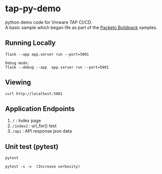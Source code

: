 # tap-py-demo
python demo code for Vmware TAP CI/CD.<BR>
A basic sample which began life as part of the [Packeto Buildpack](https://github.com/paketo-buildpacks/samples) samples.

## Running Locally
```
flask --app app.server run --port=5001

Debug mode: 
flask --debug --app  app.server run --port=5001
```

## Viewing
```
curl http://localhost:5001
```

## Application Endpoints
1. `/` :  Index page
2. `/index2` : url_for() test
3. `/api` : API response json data

## Unit test (pytest)
```
pytest

pytest -s -v  (Increase verbosity)
```


